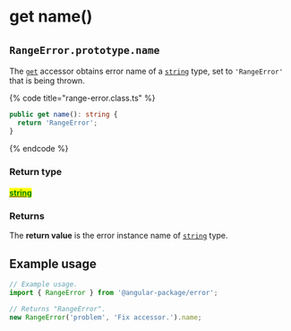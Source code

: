 # get name()

## ​`RangeError.prototype.name`

The [`get`](https://developer.mozilla.org/en-US/docs/Web/JavaScript/Reference/Functions/get) accessor obtains error name of a [`string`](https://developer.mozilla.org/en-US/docs/Web/JavaScript/Reference/Global\_Objects/String) type, set to `'RangeError'` that is being thrown.

{% code title="range-error.class.ts" %}
```typescript
public get name(): string {
  return 'RangeError';
}
```
{% endcode %}

### Return type

#### <mark style="color:green;"></mark>[<mark style="color:green;">string</mark>](https://www.typescriptlang.org/docs/handbook/basic-types.html#string)<mark style="color:green;"></mark>

### Returns

The **return value** is the error instance name of [`string`](https://developer.mozilla.org/en-US/docs/Web/JavaScript/Reference/Global\_Objects/String) type.

## Example usage

```typescript
// Example usage.
import { RangeError } from '@angular-package/error';

// Returns "RangeError".
new RangeError('problem', 'Fix accessor.').name;
```
